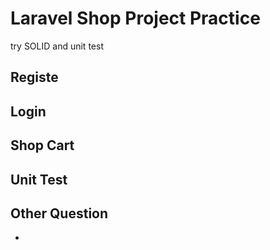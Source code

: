 # Laravel Shop Project Practice
try SOLID and unit test

## Registe 
## Login
## Shop Cart
## Unit Test



## Other Question
* 
